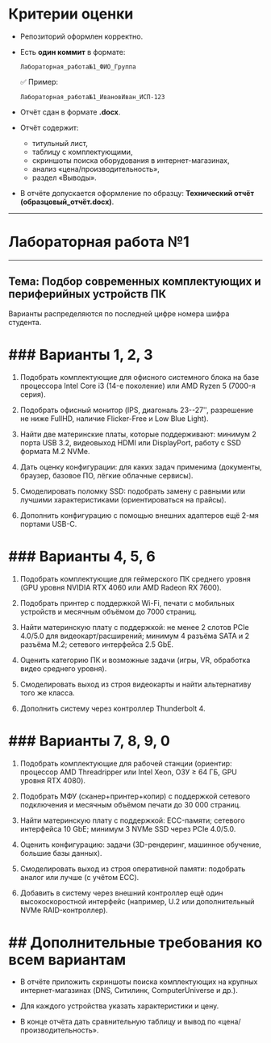 # Критерии оценки

- Репозиторий оформлен корректно. 
- Есть **один коммит** в формате:  

  ```
  Лабораторная_работа№1_ФИО_Группа
  ```

  ✅ Пример:  
  ```
  Лабораторная_работа№1_ИвановИван_ИСП-123
  ```

- Отчёт сдан в формате **.docx**.  
- Отчёт содержит:  
  - титульный лист,  
  - таблицу с комплектующими,  
  - скриншоты поиска оборудования в интернет-магазинах,  
  - анализ «цена/производительность»,  
  - раздел «Выводы».  
- В отчёте допускается оформление по образцу: **Технический отчёт (образцовый_отчёт.docx)**.  


---
# Лабораторная работа №1
---

## Тема: Подбор современных комплектующих и периферийных устройств ПК

Варианты распределяются по последней цифре номера шифра студента.

# ### Варианты 1, 2, 3

1.  Подобрать комплектующие для офисного системного блока на базе
    процессора Intel Core i3 (14-е поколение) или AMD Ryzen 5 (7000-я
    серия).

2.  Подобрать офисный монитор (IPS, диагональ 23--27ʺ, разрешение не
    ниже FullHD, наличие Flicker-Free и Low Blue Light).

3.  Найти две материнские платы, которые поддерживают: минимум 2 порта
    USB 3.2, видеовыход HDMI или DisplayPort, работу с SSD формата M.2
    NVMe.

4.  Дать оценку конфигурации: для каких задач применима (документы,
    браузер, базовое ПО, лёгкие облачные сервисы).

5.  Смоделировать поломку SSD: подобрать замену с равными или лучшими
    характеристиками (ориентироваться на прайсы).

6.  Дополнить конфигурацию с помощью внешних адаптеров ещё 2-мя портами
    USB-C.

# ### Варианты 4, 5, 6

1.  Подобрать комплектующие для геймерского ПК среднего уровня (GPU
    уровня NVIDIA RTX 4060 или AMD Radeon RX 7600).

2.  Подобрать принтер с поддержкой Wi-Fi, печати с мобильных устройств и
    месячным объёмом до 7000 страниц.

3.  Найти материнскую плату с поддержкой: не менее 2 слотов PCIe 4.0/5.0
    для видеокарт/расширений; минимум 4 разъёма SATA и 2 разъёма M.2;
    сетевого интерфейса 2.5 GbE.

4.  Оценить категорию ПК и возможные задачи (игры, VR, обработка видео
    среднего уровня).

5. Смоделировать выход из строя видеокарты и найти альтернативу того же
    класса.

6. Дополнить систему через контроллер Thunderbolt 4.

# ### Варианты 7, 8, 9, 0

1.  Подобрать комплектующие для рабочей станции (ориентир: процессор AMD
    Threadripper или Intel Xeon, ОЗУ ≥ 64 ГБ, GPU уровня RTX 4080).

2. Подобрать МФУ (сканер+принтер+копир) с поддержкой сетевого
    подключения и месячным объёмом печати до 30 000 страниц.

3. Найти материнскую плату с поддержкой: ECC-памяти; сетевого
    интерфейса 10 GbE; минимум 3 NVMe SSD через PCIe 4.0/5.0.

4. Оценить конфигурацию: задачи (3D-рендеринг, машинное обучение,
    большие базы данных).

5. Смоделировать выход из строя оперативной памяти: подобрать аналог
    или лучше (с учётом ECC).

6. Добавить в систему через внешний контроллер ещё один
    высокоскоростной интерфейс (например, U.2 или дополнительный NVMe
    RAID-контроллер).

# ## Дополнительные требования ко всем вариантам

-   В отчёте приложить скриншоты поиска комплектующих на крупных
    интернет-магазинах (DNS, Ситилинк, ComputerUniverse и др.).

-   Для каждого устройства указать характеристики и цену.

-   В конце отчёта дать сравнительную таблицу и вывод по
    «цена/производительность».